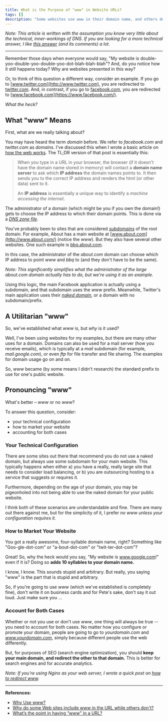 ```yaml
---
title: What is the Purpose of "www" in Website URLs?
tags: []
description: "Some websites use www in their domain name, and others don't. What the heck? Find out why and what you should do here ... "
---
```


_Note: This article is written with the assumption you know very little about the technical, inner-workings of DNS. If you are looking for a more technical answer, I like [this answer](http://serverfault.com/a/145781/257018) (and its comments) a lot._

---

Remember those days when everyone would say, "My website is double-yoo-double-yoo-double-yoo-dot-blah-blah-blah"? And, do you notice how it still happens today? Why are websites presented in this way?

Or, to think of this question a different way, consider an example. If you go to [www.twitter.com](http://www.twitter.com), you are redirected to [twitter.com](http://twitter.com). And, in contrast, if you go to [facebook.com](http://facebook.com), you are redirected to [www.facebook.com](https://www.facebook.com/).

_What the heck?_

## What "www" Means

First, what are we really talking about?

You may have heard the term _domain_ before. We refer to _facebook.com_ and _twitter.com_ as _domains_. I've discussed this when I wrote a basic article on [how the web works](/blog/how-the-web-works#the-://). The TL;DR version of that post is essentially this:

> When you type in a URL in your browser, the browser (if it doesn't have the domain name stored in memory) will contact a **domain name server** to ask which **IP address** the domain names points to. It then sends you to the correct IP address and renders the html (or other data) sent to it.
>
> An **IP address** is essentially a unique way to identify a _machine accessing the internet_.

The administrator of a domain (which might be you if you own the domain!) gets to choose the IP address to which their domain points. This is done via a [_DNS zone file_](https://en.wikipedia.org/wiki/Zone_file).

You've probably been to sites that are considered [_subdomains_](https://en.wikipedia.org/wiki/Subdomain) of the root domain. For example, About has a main website at [www.about.com](http://www.about.com/) (notice the _www_). But they also have several other websites. One such example is [bbq.about.com](http://bbq.about.com/).

In this case, the administrator of the _about.com_ domain can choose which IP address to point _www_ and _bbq_ to (and they don't have to be the same).

_Note: This significantly simplifies what the administrator of the large about.com domain actually has to do, but we're using it as an example._

Using this logic, the main Facebook application is actually using a subdomain, and that subdomain uses the _www_ prefix. Meanwhile, Twitter's main application uses their [_naked domain_](http://encyclopedia2.thefreedictionary.com/naked+domain), or a domain with no subdomain/prefix.

## A Utilitarian "www"

So, we've established what _www_ is, but _why_ is it used?

Well, I've been using websites for my examples, but there are many other uses for a domain. Domains can also be used for a mail server (how you receive emails), which is typically at a _mail_ subdomain (for example, _mail.google.com_), or even _ftp_ for file transfer and file sharing. The examples for domain usage go on and on.

So, _www_ became (by some means I didn't research) the standard prefix to use for one's public website.

## Pronouncing "www"

What's better – _www_ or no _www_?

To answer this question, consider:

- your technical configuration
- how to market your website
- accounting for both cases

### Your Technical Configuration

There are some sites out there that recommend you do not use a naked domain, but always use some subdomain for your main website. This typically happens when either a) you have a really, really large site that needs to consider load balancing, or b) you are outsourcing hosting to a service that suggests or requires it.

Furthermore, depending on the age of your domain, you may be pigeonholed into not being able to use the naked domain for your public website.

I think both of these scenarios are understandable and fine. There are many out there against me, but for the simplicity of it, I prefer _no www unless your configuration requires it._

### How to Market Your Website

You got a really awesome, four-syllable domain name, right? Something like "Goo-gle-dot-com" or "a-bout-dot-com" or "twit-ter-dot-com"?

Great! So, why the heck would you say, "My website is www.google.com!" even if it is? Doing so **adds 10 syllables to your domain name.**

I know, I know. This sounds stupid and arbitrary. But really, you saying "www" is the part that is stupid and arbitrary.

So, if you're going to use _www_ (which we've established is completely fine), don't write it on business cards and for Pete's sake, don't say it out loud. Just make sure you ...

### Account for Both Cases

Whether or not you use or don't use _www_, one thing will always be true -- you need to account for both cases. No matter how you configure or promote your domain, people are going to go to _yourdomain.com_ and _www.yourdomain.com_, simply because different people use the web differently.

But, for purposes of SEO (search engine optimization), you should **keep your main domain, and redirect the other to that domain.** This is better for search engines and for accurate analytics.

_Note: If you're using Nginx as your web server, I wrote a quick post on [how to redirect www](/blog/remove-the-www-from-a-url-with-nginx)._

---

**References:**

- [Why Use www?](http://www.yes-www.org/why-use-www/)
- [Why do some Web sites include www in the URL while others don't?](http://computer.howstuffworks.com/internet/basics/question180.htm)
- [What’s the point in having “www” in a URL?](http://serverfault.com/questions/145777/what-s-the-point-in-having-www-in-a-url)
